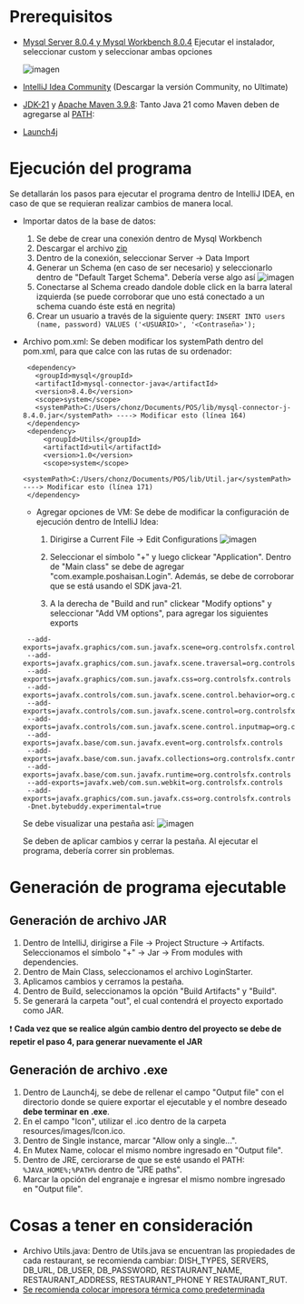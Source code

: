# Prerequisitos

* [Mysql Server 8.0.4 y Mysql Workbench 8.0.4](https://dev.mysql.com/downloads/mysql/8.0.html)
  Ejecutar el instalador, seleccionar custom y seleccionar ambas opciones
  
  ![imagen](https://github.com/user-attachments/assets/822d0963-a51d-47fe-99ce-f0b8e8eeba63)
  
* [IntelliJ Idea Community](https://www.jetbrains.com/idea/download/?section=windows) (Descargar la versión Community, no Ultimate)
* [JDK-21](https://www.oracle.com/java/technologies/javase/jdk21-archive-downloads.html) y [Apache Maven 3.9.8](https://maven.apache.org/download.cgi): Tanto Java 21 como Maven deben de agregarse al [PATH](https://www.youtube.com/watch?v=km3tLti4TCM):

* [Launch4j](https://sourceforge.net/projects/launch4j/)


# Ejecución del programa

Se detallarán los pasos para ejecutar el programa dentro de IntelliJ IDEA, en caso de que se requieran realizar cambios de manera local.

* Importar datos de la base de datos:
  
  1. Se debe de crear una conexión dentro de Mysql Workbench
  2. Descargar el archivo [zip](https://github.com/Yi-Zhou-Zhou/HaisanPos/tree/master/dumps)
  3. Dentro de la conexión, seleccionar Server -> Data Import
  4. Generar un Schema (en caso de ser necesario) y seleccionarlo dentro de "Default Target Schema". Debería verse algo así
     ![imagen](https://github.com/user-attachments/assets/3721b1ca-f263-47c5-adcd-88a1b51f2180)
  5. Conectarse al Schema creado dandole doble click en la barra lateral izquierda (se puede corroborar que uno está conectado a un schema cuando éste está en negrita)
  6. Crear un usuario a través de la siguiente query:
     `INSERT INTO users (name, password) VALUES ('<USUARIO>', '<Contraseña>');`

* Archivo pom.xml: Se deben modificar los systemPath dentro del pom.xml, para que calce con las rutas de su ordenador:

   ```
    <dependency>
      <groupId>mysql</groupId>
      <artifactId>mysql-connector-java</artifactId>
      <version>8.4.0</version>
      <scope>system</scope>
      <systemPath>C:/Users/chonz/Documents/POS/lib/mysql-connector-j-8.4.0.jar</systemPath> ----> Modificar esto (línea 164)
    </dependency>
    <dependency>
        <groupId>Utils</groupId>
        <artifactId>util</artifactId>
        <version>1.0</version>
        <scope>system</scope>
        <systemPath>C:/Users/chonz/Documents/POS/lib/Util.jar</systemPath> ----> Modificar esto (línea 171)
    </dependency>
     ```

  * Agregar opciones de VM: Se debe de modificar la configuración de ejecución dentro de IntelliJ Idea:
    1. Dirigirse a Current File -> Edit Configurations
      ![imagen](https://github.com/user-attachments/assets/b10ac795-5dc5-47c9-8ca4-cc796173b3a2)

    2. Seleccionar el símbolo "+" y luego clickear "Application". Dentro de "Main class" se debe de agregar "com.example.poshaisan.Login". Además, se debe de corroborar que se está usando el SDK java-21.
    3. A la derecha de "Build and run" clickear "Modify options" y seleccionar "Add VM options", para agregar los siguientes exports
   ```
    --add-exports=javafx.graphics/com.sun.javafx.scene=org.controlsfx.controls
    --add-exports=javafx.graphics/com.sun.javafx.scene.traversal=org.controlsfx.controls
    --add-exports=javafx.graphics/com.sun.javafx.css=org.controlsfx.controls
    --add-exports=javafx.controls/com.sun.javafx.scene.control.behavior=org.controlsfx.controls
    --add-exports=javafx.controls/com.sun.javafx.scene.control=org.controlsfx.controls
    --add-exports=javafx.controls/com.sun.javafx.scene.control.inputmap=org.controlsfx.controls
    --add-exports=javafx.base/com.sun.javafx.event=org.controlsfx.controls
    --add-exports=javafx.base/com.sun.javafx.collections=org.controlsfx.controls
    --add-exports=javafx.base/com.sun.javafx.runtime=org.controlsfx.controls
    --add-exports=javafx.web/com.sun.webkit=org.controlsfx.controls
    --add-exports=javafx.graphics/com.sun.javafx.css=org.controlsfx.controls
    -Dnet.bytebuddy.experimental=true
    ```
    Se debe visualizar una pestaña así:
    ![imagen](https://github.com/user-attachments/assets/886d0996-3d98-47f2-b15f-2ecf4cb54497)

    Se deben de aplicar cambios y cerrar la pestaña. Al ejecutar el programa, debería correr sin problemas.

# Generación de programa ejecutable

## Generación de archivo JAR

  1. Dentro de IntelliJ, dirigirse a File -> Project Structure -> Artifacts. Seleccionamos el símbolo "+" -> Jar -> From modules with dependencies.
  2. Dentro de Main Class, seleccionamos el archivo LoginStarter.
  3. Aplicamos cambios y cerramos la pestaña.
  4. Dentro de Build, seleccionamos la opción "Build Artifacts" y "Build".
  5. Se generará la carpeta "out", el cual contendrá el proyecto exportado como JAR.

❗ **Cada vez que se realice algún cambio dentro del proyecto se debe de repetir el paso 4, para generar nuevamente el JAR**

 ## Generación de archivo .exe
 
  1. Dentro de Launch4j, se debe de rellenar el campo "Output file" con el directorio donde se quiere exportar el ejecutable y el nombre deseado **debe terminar en .exe**.
  2. En el campo "Icon", utilizar el .ico dentro de la carpeta resources/images/Icon.ico.
  3. Dentro de Single instance, marcar "Allow only a single...".
  4. En Mutex Name, colocar el mismo nombre ingresado en "Output file".
  5. Dentro de JRE, cerciorarse de que se esté usando el PATH: `%JAVA_HOME%;%PATH%` dentro de "JRE paths".
  6. Marcar la opción del engranaje e ingresar el mismo nombre ingresado en "Output file".


# Cosas a tener en consideración

* Archivo Utils.java: Dentro de Utils.java se encuentran las propiedades de cada restaurant, se recomienda cambiar: DISH_TYPES, SERVERS, DB_URL, DB_USER, DB_PASSWORD, RESTAURANT_NAME, RESTAURANT_ADDRESS, RESTAURANT_PHONE Y RESTAURANT_RUT.
* [Se recomienda colocar impresora térmica como predeterminada](https://www.youtube.com/watch?v=c5TFj5IYETk)
